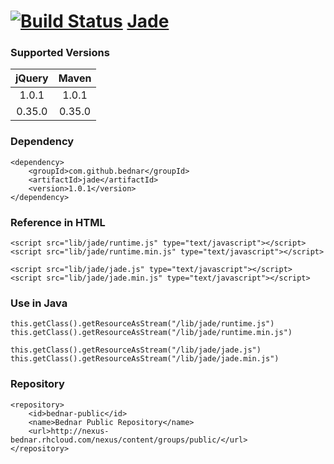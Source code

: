 [![Build Status](https://api.travis-ci.org/bednar/jade.png?branch=master)](https://travis-ci.org/bednar/jade) [Jade](http://jade-lang.com)
====

### Supported Versions

|   jQuery  |   Maven   |
|:---------:|:---------:|
|   1.0.1   |   1.0.1   |
|   0.35.0  |   0.35.0  |


### Dependency

    <dependency>
        <groupId>com.github.bednar</groupId>
        <artifactId>jade</artifactId>
        <version>1.0.1</version>
    </dependency>

### Reference in HTML

    <script src="lib/jade/runtime.js" type="text/javascript"></script>
    <script src="lib/jade/runtime.min.js" type="text/javascript"></script>

    <script src="lib/jade/jade.js" type="text/javascript"></script>
    <script src="lib/jade/jade.min.js" type="text/javascript"></script>

### Use in Java

    this.getClass().getResourceAsStream("/lib/jade/runtime.js")
    this.getClass().getResourceAsStream("/lib/jade/runtime.min.js")

    this.getClass().getResourceAsStream("/lib/jade/jade.js")
    this.getClass().getResourceAsStream("/lib/jade/jade.min.js")

### Repository

    <repository>
        <id>bednar-public</id>
        <name>Bednar Public Repository</name>
        <url>http://nexus-bednar.rhcloud.com/nexus/content/groups/public/</url>
    </repository>
